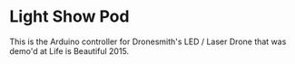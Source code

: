 # Light Show Pod

This is the Arduino controller for Dronesmith's LED / Laser Drone that was demo'd at Life is Beautiful 2015.
